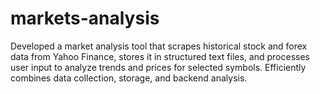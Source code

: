 # markets-analysis
Developed a market analysis tool that scrapes historical stock and forex data from Yahoo Finance, stores it in structured text files, and processes user input to analyze trends and prices for selected symbols. Efficiently combines data collection, storage, and backend analysis.
